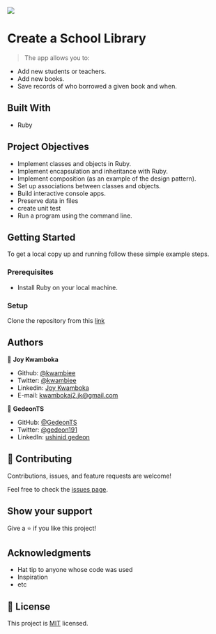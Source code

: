 ![](https://img.shields.io/badge/Microverse-blueviolet)

# Create a School Library

> The app allows you to:

- Add new students or teachers.
- Add new books.
- Save records of who borrowed a given book and when.

## Built With

- Ruby

## Project Objectives

- Implement classes and objects in Ruby.
- Implement encapsulation and inheritance with Ruby.
- Implement composition (as an example of the design pattern).
- Set up associations between classes and objects.
- Build interactive console apps.
- Preserve data in files
- create unit test
- Run a program using the command line.

## Getting Started

To get a local copy up and running follow these simple example steps.

### Prerequisites

- Install Ruby on your local machine.

### Setup

Clone the repository from this [link](https://github.com/kwambiee/school-library.git)

## Authors

👤 **Joy Kwamboka**

- Github: [@kwambiee](https://github.com/kwambiee)
- Twitter: [@kwambiee](https://twitter.com/kwambiee)
- Linkedin: [Joy Kwamboka](https://www.linkedin.com/in/joy-kwamboka)
- E-mail: kwambokaj2.jk@gmail.com

👤 **GedeonTS**

- GitHub: [@GedeonTS](https://github.com/GedeonTS)
- Twitter: [@gedeon191](https://twitter.com/gedeon191)
- LinkedIn: [ushinid gedeon](https://linkedin.com/in/ushinid-gedeon)

## 🤝 Contributing

Contributions, issues, and feature requests are welcome!

Feel free to check the [issues page](https://github.com/OybekKayumov/enumerable-ruby/issues).

## Show your support

Give a ⭐️ if you like this project!

## Acknowledgments

- Hat tip to anyone whose code was used
- Inspiration
- etc

## 📝 License

This project is [MIT](./MIT.md) licensed.
